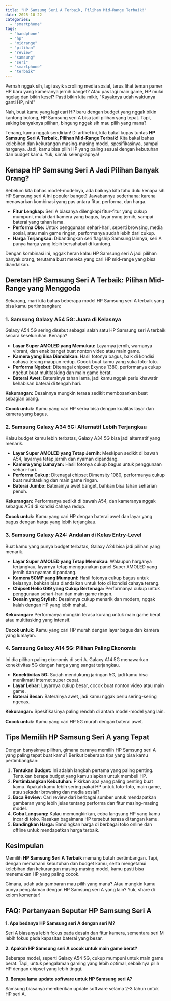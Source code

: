 ```yaml
---
title: "HP Samsung Seri A Terbaik, Pilihan Mid-Range Terbaik!"
date: 2025-10-22
categories: 
  - "smartphone"
tags: 
  - "handphone"
  - "hp"
  - "midrange"
  - "pilihan"
  - "review"
  - "samsung"
  - "seri"
  - "smartphone"
  - "terbaik"
---
```


Pernah nggak sih, lagi asyik scrolling media sosial, terus lihat teman pamer HP baru yang kameranya jernih banget? Atau pas lagi main game, HP mulai ngelag dan bikin kesel? Pasti bikin kita mikir, "Kayaknya udah waktunya ganti HP, nih!"

Nah, buat kamu yang lagi cari HP baru dengan budget yang nggak bikin kantong bolong, HP Samsung seri A bisa jadi pilihan yang tepat. Tapi, saking banyaknya pilihan, bingung nggak sih mau pilih yang mana?

Tenang, kamu nggak sendirian! Di artikel ini, kita bakal kupas tuntas **HP Samsung Seri A Terbaik, Pilihan Mid-Range Terbaik!** Kita bakal bahas kelebihan dan kekurangan masing-masing model, spesifikasinya, sampai harganya. Jadi, kamu bisa pilih HP yang paling sesuai dengan kebutuhan dan budget kamu. Yuk, simak selengkapnya!

## Kenapa HP Samsung Seri A Jadi Pilihan Banyak Orang?

Sebelum kita bahas model-modelnya, ada baiknya kita tahu dulu kenapa sih HP Samsung seri A ini populer banget? Jawabannya sederhana: karena menawarkan kombinasi yang pas antara fitur, performa, dan harga.

- **Fitur Lengkap:** Seri A biasanya dilengkapi fitur-fitur yang cukup mumpuni, mulai dari kamera yang bagus, layar yang jernih, sampai baterai yang tahan lama.
- **Performa Oke:** Untuk penggunaan sehari-hari, seperti browsing, media sosial, atau main game ringan, performanya sudah lebih dari cukup.
- **Harga Terjangkau:** Dibandingkan seri flagship Samsung lainnya, seri A punya harga yang lebih bersahabat di kantong.

Dengan kombinasi ini, nggak heran kalau HP Samsung seri A jadi pilihan banyak orang, terutama buat mereka yang cari HP mid-range yang bisa diandalkan.

## Deretan HP Samsung Seri A Terbaik: Pilihan Mid-Range yang Menggoda

Sekarang, mari kita bahas beberapa model HP Samsung seri A terbaik yang bisa kamu pertimbangkan:

### 1\. Samsung Galaxy A54 5G: Juara di Kelasnya

Galaxy A54 5G sering disebut sebagai salah satu HP Samsung seri A terbaik secara keseluruhan. Kenapa?

- **Layar Super AMOLED yang Memukau:** Layarnya jernih, warnanya vibrant, dan enak banget buat nonton video atau main game.
- **Kamera yang Bisa Diandalkan:** Hasil fotonya bagus, baik di kondisi cahaya terang maupun redup. Cocok buat kamu yang suka foto-foto.
- **Performa Ngebut:** Ditenagai chipset Exynos 1380, performanya cukup ngebut buat multitasking dan main game berat.
- **Baterai Awet:** Baterainya tahan lama, jadi kamu nggak perlu khawatir kehabisan baterai di tengah hari.

**Kekurangan:** Desainnya mungkin terasa sedikit membosankan buat sebagian orang.

**Cocok untuk:** Kamu yang cari HP serba bisa dengan kualitas layar dan kamera yang bagus.

### 2\. Samsung Galaxy A34 5G: Alternatif Lebih Terjangkau

Kalau budget kamu lebih terbatas, Galaxy A34 5G bisa jadi alternatif yang menarik.

- **Layar Super AMOLED yang Tetap Jernih:** Meskipun sedikit di bawah A54, layarnya tetap jernih dan nyaman dipandang.
- **Kamera yang Lumayan:** Hasil fotonya cukup bagus untuk penggunaan sehari-hari.
- **Performa Cukup:** Ditenagai chipset Dimensity 1080, performanya cukup buat multitasking dan main game ringan.
- **Baterai Jumbo:** Baterainya awet banget, bahkan bisa tahan seharian penuh.

**Kekurangan:** Performanya sedikit di bawah A54, dan kameranya nggak sebagus A54 di kondisi cahaya redup.

**Cocok untuk:** Kamu yang cari HP dengan baterai awet dan layar yang bagus dengan harga yang lebih terjangkau.

### 3\. Samsung Galaxy A24: Andalan di Kelas Entry-Level

Buat kamu yang punya budget terbatas, Galaxy A24 bisa jadi pilihan yang menarik.

- **Layar Super AMOLED yang Tetap Memukau:** Walaupun harganya terjangkau, layarnya tetap menggunakan panel Super AMOLED yang jernih dan nyaman dipandang.
- **Kamera 50MP yang Mumpuni:** Hasil fotonya cukup bagus untuk kelasnya, bahkan bisa diandalkan untuk foto di kondisi cahaya terang.
- **Chipset Helio G99 yang Cukup Bertenaga:** Performanya cukup untuk penggunaan sehari-hari dan main game ringan.
- **Desain yang Stylish:** Desainnya cukup menarik dan modern, nggak kalah dengan HP yang lebih mahal.

**Kekurangan:** Performanya mungkin terasa kurang untuk main game berat atau multitasking yang intensif.

**Cocok untuk:** Kamu yang cari HP murah dengan layar bagus dan kamera yang lumayan.

### 4\. Samsung Galaxy A14 5G: Pilihan Paling Ekonomis

Ini dia pilihan paling ekonomis di seri A. Galaxy A14 5G menawarkan konektivitas 5G dengan harga yang sangat terjangkau.

- **Konektivitas 5G:** Sudah mendukung jaringan 5G, jadi kamu bisa menikmati internet super cepat.
- **Layar Lebar:** Layarnya cukup besar, cocok buat nonton video atau main game.
- **Baterai Besar:** Baterainya awet, jadi kamu nggak perlu sering-sering ngecas.

**Kekurangan:** Spesifikasinya paling rendah di antara model-model yang lain.

**Cocok untuk:** Kamu yang cari HP 5G murah dengan baterai awet.

## Tips Memilih HP Samsung Seri A yang Tepat

Dengan banyaknya pilihan, gimana caranya memilih HP Samsung seri A yang paling tepat buat kamu? Berikut beberapa tips yang bisa kamu pertimbangkan:

1. **Tentukan Budget:** Ini adalah langkah pertama yang paling penting. Tentukan berapa budget yang kamu siapkan untuk membeli HP.
2. **Pertimbangkan Kebutuhan:** Pikirkan apa yang paling penting buat kamu. Apakah kamu lebih sering pakai HP untuk foto-foto, main game, atau sekadar browsing dan media sosial?
3. **Baca Review:** Cari review dari berbagai sumber untuk mendapatkan gambaran yang lebih jelas tentang performa dan fitur masing-masing model.
4. **Coba Langsung:** Kalau memungkinkan, coba langsung HP yang kamu incar di toko. Rasakan bagaimana HP tersebut terasa di tangan kamu.
5. **Bandingkan Harga:** Bandingkan harga di berbagai toko online dan offline untuk mendapatkan harga terbaik.

## Kesimpulan

Memilih **HP Samsung Seri A Terbaik** memang butuh pertimbangan. Tapi, dengan memahami kebutuhan dan budget kamu, serta mengetahui kelebihan dan kekurangan masing-masing model, kamu pasti bisa menemukan HP yang paling cocok.

Gimana, udah ada gambaran mau pilih yang mana? Atau mungkin kamu punya pengalaman dengan HP Samsung seri A yang lain? Yuk, share di kolom komentar!

## FAQ: Pertanyaan Seputar HP Samsung Seri A

**1\. Apa bedanya HP Samsung seri A dengan seri M?**

Seri A biasanya lebih fokus pada desain dan fitur kamera, sementara seri M lebih fokus pada kapasitas baterai yang besar.

**2\. Apakah HP Samsung seri A cocok untuk main game berat?**

Beberapa model, seperti Galaxy A54 5G, cukup mumpuni untuk main game berat. Tapi, untuk pengalaman gaming yang lebih optimal, sebaiknya pilih HP dengan chipset yang lebih tinggi.

**3\. Berapa lama update software untuk HP Samsung seri A?**

Samsung biasanya memberikan update software selama 2-3 tahun untuk HP seri A.
